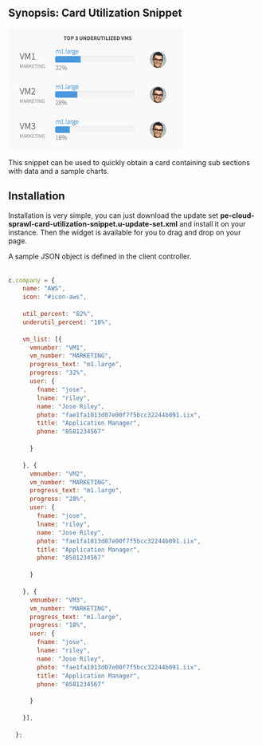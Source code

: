 ## Synopsis: Card Utilization Snippet
![](../images/pe-cloud-sprawl-card-utilization-snippet.png)

This snippet can be used to quickly obtain a card containing sub sections with data and a sample charts.

## Installation

Installation is very simple, you can just download the update set **pe-cloud-sprawl-card-utilization-snippet.u-update-set.xml** and install it on your instance. Then the widget is available for you to drag and drop on your page.

A sample JSON object is defined in the client controller.

```javascript

c.company = {
    name: "AWS",
    icon: "#icon-aws",

    util_percent: "82%",
    underutil_percent: "10%",

    vm_list: [{
      vmnumber: "VM1",
      vm_number: "MARKETING",
      progress_text: "m1.large",
      progress: "32%",
      user: {
        fname: "jose",
        lname: "riley",
        name: "Jose Riley",
        photo: "fae1fa1013d07e00f7f5bcc32244b091.iix",
        title: "Application Manager",
        phone: "8581234567"

      }

    }, {
      vmnumber: "VM2",
      vm_number: "MARKETING",
      progress_text: "m1.large",
      progress: "28%",
      user: {
        fname: "jose",
        lname: "riley",
        name: "Jose Riley",
        photo: "fae1fa1013d07e00f7f5bcc32244b091.iix",
        title: "Application Manager",
        phone: "8581234567"

      }

    }, {
      vmnumber: "VM3",
      vm_number: "MARKETING",
      progress_text: "m1.large",
      progress: "18%",
      user: {
        fname: "jose",
        lname: "riley",
        name: "Jose Riley",
        photo: "fae1fa1013d07e00f7f5bcc32244b091.iix",
        title: "Application Manager",
        phone: "8581234567"

      }

    }],

  };

```